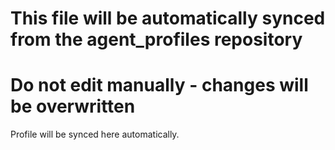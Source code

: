 # This file will be automatically synced from the agent_profiles repository
# Do not edit manually - changes will be overwritten

Profile will be synced here automatically.